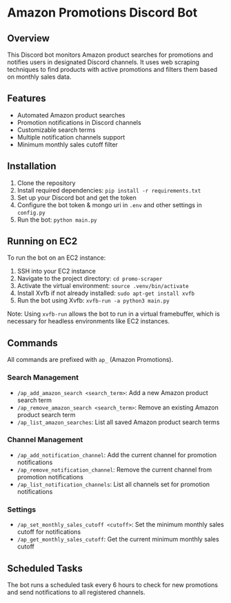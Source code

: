 # Amazon Promotions Discord Bot

## Overview

This Discord bot monitors Amazon product searches for promotions and notifies users in designated Discord channels. It
uses web scraping techniques to find products with active promotions and filters them based on monthly sales data.

## Features

- Automated Amazon product searches
- Promotion notifications in Discord channels
- Customizable search terms
- Multiple notification channels support
- Minimum monthly sales cutoff filter

## Installation

1. Clone the repository
2. Install required dependencies: `pip install -r requirements.txt`
3. Set up your Discord bot and get the token
4. Configure the bot token & mongo uri in `.env` and other settings in `config.py`
5. Run the bot: `python main.py`

## Running on EC2

To run the bot on an EC2 instance:

1. SSH into your EC2 instance
2. Navigate to the project directory: `cd promo-scraper`
3. Activate the virtual environment: `source .venv/bin/activate`
4. Install Xvfb if not already installed: `sudo apt-get install xvfb`
5. Run the bot using Xvfb: `xvfb-run -a python3 main.py`

Note: Using `xvfb-run` allows the bot to run in a virtual framebuffer, which is necessary for headless environments like EC2 instances.

## Commands

All commands are prefixed with `ap_` (Amazon Promotions).

### Search Management

- `/ap_add_amazon_search <search_term>`: Add a new Amazon product search term
- `/ap_remove_amazon_search <search_term>`: Remove an existing Amazon product search term
- `/ap_list_amazon_searches`: List all saved Amazon product search terms

### Channel Management

- `/ap_add_notification_channel`: Add the current channel for promotion notifications
- `/ap_remove_notification_channel`: Remove the current channel from promotion notifications
- `/ap_list_notification_channels`: List all channels set for promotion notifications

### Settings

- `/ap_set_monthly_sales_cutoff <cutoff>`: Set the minimum monthly sales cutoff for notifications
- `/ap_get_monthly_sales_cutoff`: Get the current minimum monthly sales cutoff

## Scheduled Tasks

The bot runs a scheduled task every 6 hours to check for new promotions and send notifications to all registered
channels.